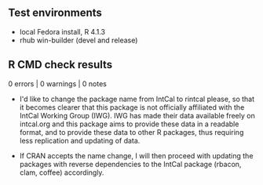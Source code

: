 ## Test environments
* local Fedora install, R 4.1.3
* rhub win-builder (devel and release)

## R CMD check results

0 errors | 0 warnings | 0 notes

* I'd like to change the package name from IntCal to rintcal please, so that it becomes clearer that this package is not officially affiliated with the IntCal Working Group (IWG). IWG has made their data available freely on intcal.org and this package aims to provide these data in a readable format, and to provide these data to other R packages, thus requiring less replication and updating of data. 

* If CRAN accepts the name change, I will then proceed with updating the packages with reverse dependencies to the IntCal package (rbacon, clam, coffee) accordingly.
